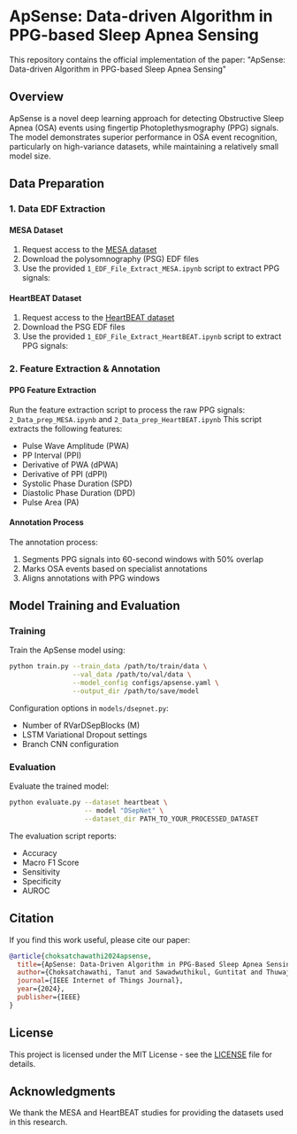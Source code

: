 # ApSense: Data-driven Algorithm in PPG-based Sleep Apnea Sensing
This repository contains the official implementation of the paper: "ApSense: Data-driven Algorithm in PPG-based Sleep Apnea Sensing"

## Overview

ApSense is a novel deep learning approach for detecting Obstructive Sleep Apnea (OSA) events using fingertip Photoplethysmography (PPG) signals. The model demonstrates superior performance in OSA event recognition, particularly on high-variance datasets, while maintaining a relatively small model size.

## Data Preparation

### 1. Data EDF Extraction

#### MESA Dataset
1. Request access to the [MESA dataset](https://sleepdata.org/datasets/mesa)
2. Download the polysomnography (PSG) EDF files
3. Use the provided `1_EDF_File_Extract_MESA.ipynb` script to extract PPG signals:


#### HeartBEAT Dataset
1. Request access to the [HeartBEAT dataset](https://sleepdata.org/datasets/heartbeat)
2. Download the PSG EDF files
3. Use the provided `1_EDF_File_Extract_HeartBEAT.ipynb` script to extract PPG signals:

### 2. Feature Extraction & Annotation

#### PPG Feature Extraction
Run the feature extraction script to process the raw PPG signals:
`2_Data_prep_MESA.ipynb` and `2_Data_prep_HeartBEAT.ipynb`
This script extracts the following features:
- Pulse Wave Amplitude (PWA)
- PP Interval (PPI)
- Derivative of PWA (dPWA)
- Derivative of PPI (dPPI)
- Systolic Phase Duration (SPD)
- Diastolic Phase Duration (DPD)
- Pulse Area (PA)

#### Annotation Process
The annotation process:
1. Segments PPG signals into 60-second windows with 50% overlap
2. Marks OSA events based on specialist annotations
3. Aligns annotations with PPG windows

## Model Training and Evaluation

### Training

Train the ApSense model using:
```bash
python train.py --train_data /path/to/train/data \
                --val_data /path/to/val/data \
                --model_config configs/apsense.yaml \
                --output_dir /path/to/save/model
```

Configuration options in `models/dsepnet.py`:
- Number of RVarDSepBlocks (M)
- LSTM Variational Dropout settings
- Branch CNN configuration

### Evaluation

Evaluate the trained model:
```bash
python evaluate.py --dataset heartbeat \
                   -- model "DSepNet" \
                   --dataset_dir PATH_TO_YOUR_PROCESSED_DATASET 
```

The evaluation script reports:
- Accuracy
- Macro F1 Score
- Sensitivity
- Specificity
- AUROC

## Citation
If you find this work useful, please cite our paper:
```bibtex
@article{choksatchawathi2024apsense,
  title={ApSense: Data-Driven Algorithm in PPG-Based Sleep Apnea Sensing},
  author={Choksatchawathi, Tanut and Sawadwuthikul, Guntitat and Thuwajit, Punnawish and Kaewlee, Thitikorn and Mateepithaktham, Thee and Saisaard, Siraphop and Sudhawiyangkul, Thapanun and Chaitusaney, Busarakum and Saengmolee, Wanumaidah and Wilaiprasitporn, Theerawit},
  journal={IEEE Internet of Things Journal},
  year={2024},
  publisher={IEEE}
}
```

## License

This project is licensed under the MIT License - see the [LICENSE](LICENSE) file for details.

## Acknowledgments

We thank the MESA and HeartBEAT studies for providing the datasets used in this research.
